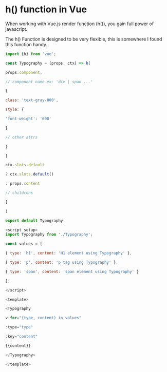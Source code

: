 # h() function in Vue

When working with Vue.js render function (h()), you gain full power of javascript. 

The h() Function is designed to be very flexible, this is somewhere I found this function handy.

```js
import {h} from 'vue';

const Typography = (props, ctx) => h(

props.component,

// component name ex: 'div | span ...'

{

class: 'text-gray-800',

style: {

'font-weight': '600'

}

// other attrs

}

[

ctx.slots.default

? ctx.slots.default()

: props.content

// childrens

]

)

export default Typography
```

```js
<script setup>
import Typography from './Typography';

const values = [

{ type: 'h1', content: 'H1 element using Typography' },

{ type: 'p', content: 'p tag using Typography' },

{ type: 'span', content: 'span element using Typography' }

];

</script>

<template>

<Typography

v-for="{type, content) in values"

:type="type"

:key="content"

{{content}}

</Typography>

</template>
```